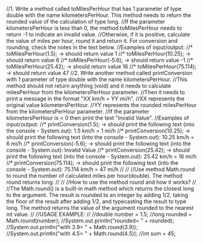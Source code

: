 //1. Write a method called toMilesPerHour that has 1 parameter of type double with the name kilometersPerHour. This method needs to return the rounded value of the calculation of type long.
//If the parameter kilometersPerHour is less than 0, the method toMilesPerHour needs to return -1 to indicate an invalid value.
//Otherwise, if it is positive, calculate the value of miles per hour, round it and return it. For conversion and rounding, check the notes in the text below.
//Examples of input/output:
//* toMilesPerHour(1.5); → should return value 1
//* toMilesPerHour(10.25); → should return value 6
//* toMilesPerHour(-5.6); → should return value -1
//* toMilesPerHour(25.42); → should return value 16
//* toMilesPerHour(75.114); → should return value 47
//2. Write another method called printConversion with 1 parameter of type double with the name kilometersPerHour.
//This method should not return anything (void) and it needs to calculate milesPerHour from the kilometersPerHour parameter.
//Then it needs to print a message in the format "XX km/h = YY mi/h".
//XX represents the original value kilometersPerHour.
//YY represents the rounded milesPerHour from the kilometersPerHour parameter.
//If the parameter kilometersPerHour is < 0 then print the text "Invalid Value".
//Examples of input/output:
//* printConversion(1.5); → should print the following text (into the console - System.out): 1.5 km/h = 1 mi/h
//* printConversion(10.25); → should print the following text (into the console - System.out): 10.25 km/h = 6 mi/h
//* printConversion(-5.6); → should print the following text (into the console - System.out): Invalid Value
//* printConversion(25.42); → should print the following text (into the console - System.out): 25.42 km/h = 16 mi/h
//* printConversion(75.114); → should print the following text (into the console - System.out): 75.114 km/h = 47 mi/h
//
//
//Use method Math.round to round the number of calculated miles per hour(double). The method round returns long.
//
//
//How to use the method round and how it works?
//
//The Math.round() is a built-in math method which returns the closest long to the argument. The result is rounded to an integer by adding 1/2, taking the floor of the result after adding 1/2, and typecasting the result to type long. The method returns the value of the argument rounded to the nearest int value.
//
//USAGE EXAMPLE:
//
//double number = 1.5;
//long rounded = Math.round(number);
//System.out.println("rounded= " + rounded);
//System.out.println("with 3.9= " + Math.round(3.9));
//System.out.println("with 4.5= " + Math.round(4.5));
//int sum = 45;
